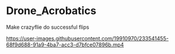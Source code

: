 # Drone_Acrobatics
Make crazyflie do successful flips


https://user-images.githubusercontent.com/19910970/233541455-68f9d688-91a9-4ba7-acc3-d7bfce07896b.mp4

